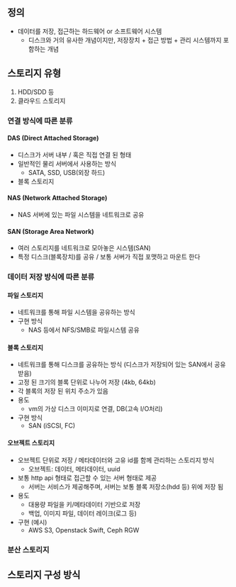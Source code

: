 ## 정의
- 데이터를 저장, 접근하는 하드웨어 or  소프트웨어 시스템
	- 디스크와 거의 유사한 개념이지만, 저장장치 + 접근 방법 + 관리 시스템까지 포함하는 개념
## 스토리지 유형
1. HDD/SDD 등
2. 클라우드 스토리지
### 연결 방식에 따른 분류
#### DAS (Direct Attached Storage)
- 디스크가 서버 내부 / 혹은 직접 연결 된 형태
- 일반적인 물리 서버에서 사용하는 방식
	- SATA, SSD, USB(외장 하드)
- 블록 스토리지
#### NAS (Network Attached Storage)
- NAS 서버에 있는 파일 시스템을 네트워크로 공유
#### SAN (Storage Area Network)
- 여러 스토리지를 네트워크로 모아놓은 시스템(SAN)
- 특정 디스크(블록장치)를 공유 / 보통 서버가 직접 포맷하고 마운트 한다
### 데이터 저장 방식에 따른 분류
#### 파일 스토리지
- 네트워크를 통해 파일 시스템을 공유하는 방식
- 구현 방식
	- NAS 등에서 NFS/SMB로 파일시스템 공유
#### 블록 스토리지
- 네트워크를 통해 디스크를 공유하는 방식 (디스크가 저장되어 있는 SAN에서 공유 받음)
- 고정 된 크기의 블록 단위로 나누어 저장 (4kb, 64kb) 
- 각 블록의 저장 된 위치 주소가 있음
- 용도
	- vm의 가상 디스크 이미지로 연결, DB(고속 I/O처리)
- 구현 방식
	- SAN (iSCSI, FC)
#### 오브젝트 스토리지
- 오브젝트 단위로 저장 / 메타데이터와 고유 id를 함께 관리하는 스토리지 방식
	- 오브젝트: 데이터, 메타데이터, uuid
- 보통 http api 형태로 접근할 수 있는 서버 형태로 제공
	- 서버는 서비스가 제공해주며, 서버는 보통 블록 저장소(hdd 등) 위에 저장 됨
- 용도
	- 대용량 파일을 키/메타데이터 기반으로 저장
	- 백업, 이미지 파일, 데이터 레이크(로그 등)
- 구현 (예시)
	- AWS S3, Openstack Swift, Ceph RGW
### 분산 스토리지
## 스토리지 구성 방식